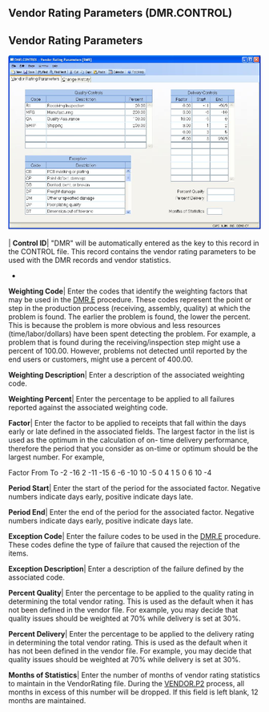 ## Vendor Rating Parameters (DMR.CONTROL)
<PageHeader />

## Vendor Rating Parameters

![](./DMR-CONTROL-1.jpg)

| **Control ID**|  "DMR" will be automatically entered as the key to this
record in the CONTROL file. This record contains the vendor rating parameters
to be used with the DMR records and vendor statistics.

-  
**Weighting Code**|  Enter the codes that identify the weighting factors that
may be used in the [DMR.E](../DMR-E/README.md) procedure. These codes represent the
point or step in the production process (receiving, assembly, quality) at
which the problem is found. The earlier the problem is found, the lower the
percent. This is because the problem is more obvious and less resources
(time/labor/dollars) have been spent detecting the problem. For example, a
problem that is found during the receiving/inspection step might use a percent
of 100.00. However, problems not detected until reported by the end users or
customers, might use a percent of 400.00.

**Weighting Description**|  Enter a description of the associated weighting
code.

**Weighting Percent**|  Enter the percentage to be applied to all failures
reported against the associated weighting code.

**Factor**|  Enter the factor to be applied to receipts that fall within the
days early or late defined in the associated fields. The largest factor in the
list is used as the optimum in the calculation of on- time delivery
performance, therefore the period that you consider as on-time or optimum
should be the largest number. For example,

Factor From To
-2 -16
2 -11 -15
6 -6 -10
10 -5 0
4 1 5
0 6 10
-4

**Period Start**|  Enter the start of the period for the associated factor.
Negative numbers indicate days early, positive indicate days late.

**Period End**|  Enter the end of the period for the associated factor.
Negative numbers indicate days early, positive indicate days late.

**Exception Code**|  Enter the failure codes to be used in the
[DMR.E](../DMR-E/README.md) procedure. These codes define the type of failure that
caused the rejection of the items.

**Exception Description**|  Enter a description of the failure defined by the
associated code.

**Percent Quality**|  Enter the percentage to be applied to the quality rating
in determining the total vendor rating. This is used as the default when it
has not been defined in the vendor file. For example, you may decide that
quality issues should be weighted at 70% while delivery is set at 30%.

**Percent Delivery**|  Enter the percentage to be applied to the delivery
rating in determining the total vendor rating. This is used as the default
when it has not been defined in the vendor file. For example, you may decide
that quality issues should be weighted at 70% while delivery is set at 30%.

**Months of Statistics**|  Enter the number of months of vendor rating
statistics to maintain in the VendorRating file. During the
[VENDOR.P2](../VENDOR-P2/README.md) process, all months in excess of this number will
be dropped. If this field is left blank, 12 months are maintained.


<badge text= "Version 8.10.57 " vertical="middle" />

<PageFooter />

